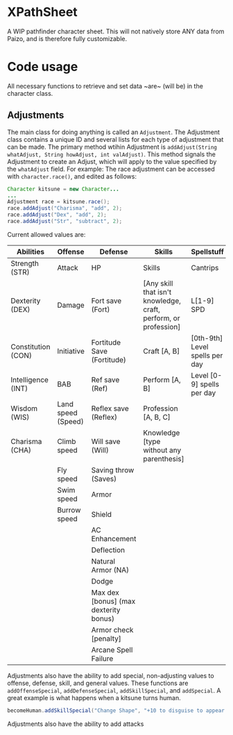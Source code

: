 # XPathSheet
A WIP pathfinder character sheet. This will not natively store ANY data from Paizo, and is therefore fully customizable.

# Code usage
All necessary functions to retrieve and set data ~are~ (will be) in the character class. 

## Adjustments
The main class for doing anything is called an `Adjustment`. The Adjustment class contains a unique ID and several lists for each type of adjustment that can be made. The primary method wtihin Adjustment is `addAdjust(String whatAdjust, String howAdjust, int valAdjust)`. This method signals the Adjustment to create an Adjust, which will apply to the value specified by the `whatAdjust` field. For example: The race adjustment can be accessed with `character.race()`, and edited as follows:
```java
Character kitsune = new Character...
...
Adjustment race = kitsune.race();
race.addAdjust("Charisma", "add", 2);
race.addAdjust("Dex", "add", 2);
race.addAdjust("Str", "subtract", 2);
```

Current allowed values are:

| Abilities | Offense | Defense | Skills | Spellstuff | Other  |
| --------- | ------- | --------| ------ | ---------- | ------ |
| Strength (STR) | Attack | HP | Skills | Cantrips | None yet |
| Dexterity (DEX) | Damage | Fort save (Fort) | [Any skill that isn't knowledge, craft, perform, or profession] | L[1-9] SPD | |
| Constitution (CON)| Initiative | Fortitude Save (Fortitude)| Craft [A, B] | [0th-9th] Level spells per day | |
| Intelligence (INT) | BAB | Ref save (Ref) | Perform [A, B] | Level [0-9] spells per day | |
| Wisdom (WIS) | Land speed (Speed) | Reflex save (Reflex) | Profession [A, B, C] | | |
| Charisma (CHA)| Climb speed | Will save (Will) | Knowledge [type without any parenthesis] | | |
| | Fly speed | Saving throw (Saves) | | | |
| | Swim speed | Armor | | | |
| | Burrow speed | Shield | | | |
| | | AC Enhancement | | | |
| | | Deflection | | | |
| | | Natural Armor (NA) | | | |
| | | Dodge | | | |
| | | Max dex [bonus] (max dexterity bonus)| | | |
| | | Armor check [penalty] | | | |
| | | Arcane Spell Failure | | | |

Adjustments also have the ability to add special, non-adjusting values to offense, defense, skill, and general values. These functions are `addOffenseSpecial`, `addDefenseSpecial`, `addSkillSpecial`, and `addSpecial`. A great example is what happens when a kitsune turns human. 

```java
becomeHuman.addSkillSpecial("Change Shape", "+10 to disguise to appear human");
```

Adjustments also have the ability to add attacks